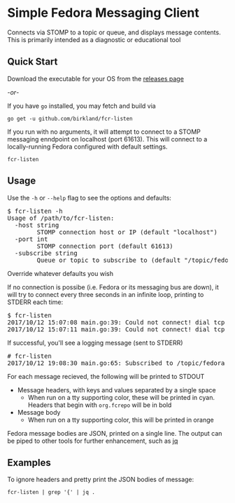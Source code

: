 # Simple Fedora Messaging Client

Connects via STOMP to a topic or queue, and displays message contents.  This is primarily intended as a diagnostic or educational tool

## Quick Start

Download the executable for your OS from the [releases page](https://github.com/birkland/fcr-listen/releases)

-_or_-

If you have `go` installed, you may fetch and build via

    go get -u github.com/birkland/fcr-listen

If you run with no arguments, it will attempt to connect to a STOMP messaging enndpoint on localhost (port 61613).  This will connect to a locally-running Fedora configured with default settings.

    fcr-listen
    
## Usage

Use the `-h` or `--help` flag to see the options and defaults:

<pre>
$ fcr-listen -h
Usage of /path/to/fcr-listen:
  -host string
        STOMP connection host or IP (default "localhost")
  -port int
        STOMP connection port (default 61613)
  -subscribe string
        Queue or topic to subscribe to (default "/topic/fedora")
</pre>
    
Override whatever defaults you wish

If no connection is possibe (i.e. Fedora or its messaging bus are down), it will try to connect every three seconds in an infinite loop, printing to STDERR each time:
<pre>
$ fcr-listen                                                                                                                                                                                    
2017/10/12 15:07:08 main.go:39: Could not connect! dial tcp [::1]:61613: connectex: No connection could be made because the target machine actively refused it.
2017/10/12 15:07:11 main.go:39: Could not connect! dial tcp [::1]:61613: connectex: No connection could be made because the target machine actively refused it.
</pre>

If successful, you'll see a logging message (sent to STDERR)
<pre>
# fcr-listen
2017/10/12 19:08:30 main.go:65: Subscribed to /topic/fedora
</pre>

For each message recieved, the following will be printed to STDOUT
* Message headers, with keys and values separated by a single space
  * When run on a tty supporting color, these will be printed in cyan.  Headers that begin with `org.fcrepo` will be in bold
* Message body
  * When run on a tty supporting color, this will be printed in orange

Fedora message bodies are JSON, printed on a single line.  The output can be piped to other tools for further enhancement, such as [jq](https://stedolan.github.io/jq/)

## Examples

To ignore headers and pretty print the JSON bodies of message:

    fcr-listen | grep '{' | jq .
